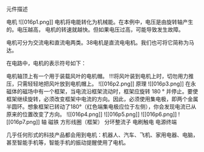 元件描述

电机
![[016p1.png]]
电机将电能转化为机械能。在本例中，电压是由旋转轴产生的。电压越高， 电机的转速就越快。但如果电压过高，可能导致发生故障。

电机可分为交流电和直流电两类。38电机是直流电电机。我们也可将它简称为马达。

在电路中，电机的表示符号如下：

电机轴顶上有一个用于装载风叶的电机帽。
!!!将风叶装到电机上时，切勿用力推压，只需轻轻地把风叶放到电机帽上。
![[016p2.png]]
原理
![[016p3.png]]
在永磁体的磁场中有一个框架，当电流沿框架流动时，框架应旋转 180 ° 并停止。要使框架继续旋转，必须改变框架中电流的方向。因此，必须使用集电极，即两个金属半圆环。想象框架已转动了180°（红色端集电极应位于左侧），你会发现电流已从原来的位置改变了方向。
![[016p4.png]]
![[016p5.png]]
![[016p6.png]]
![[016p7.png]]
轴
磁铁
方形线圈（框架）
分环整流子
电刷触电
电源终端

几乎任何形式的科技产品都会用到电机：机器人、汽车、飞机、家用电器、电脑，甚至智能手机等，智能手机的振动提醒使用了电机。


